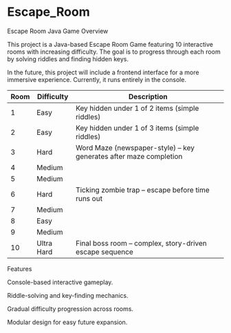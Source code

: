 # Escape_Room
Escape Room Java Game
Overview

This project is a Java-based Escape Room Game featuring 10 interactive rooms with increasing difficulty.
The goal is to progress through each room by solving riddles and finding hidden keys.

In the future, this project will include a frontend interface for a more immersive experience.
Currently, it runs entirely in the console.

| Room | Difficulty | Description                                                       |
| ---- | ---------- | ----------------------------------------------------------------- |
| 1    | Easy       | Key hidden under 1 of 2 items (simple riddles)                    |
| 2    | Easy       | Key hidden under 1 of 3 items (simple riddles)                    |
| 3    | Hard       | Word Maze (newspaper-style) – key generates after maze completion |
| 4    | Medium     |                                                                   |
| 5    | Medium     |                                                                   |
| 6    | Hard       | Ticking zombie trap – escape before time runs out                 |
| 7    | Medium     |                                                                   |
| 8    | Easy       |                                                                   |
| 9    | Medium     |                                                                   |
| 10   | Ultra Hard | Final boss room – complex, story-driven escape sequence           |

Features

Console-based interactive gameplay.

Riddle-solving and key-finding mechanics.

Gradual difficulty progression across rooms.

Modular design for easy future expansion.